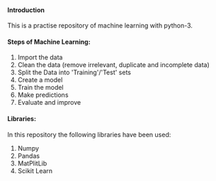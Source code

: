 #### Introduction

This is a practise repository of machine learning with python-3.

#### Steps of Machine Learning:

1. Import the data
2. Clean the data (remove irrelevant, duplicate and incomplete data)
3. Split the Data into 'Training'/'Test' sets
4. Create a model
5. Train the model
6. Make predictions
7. Evaluate and improve

#### Libraries:

In this repository the following libraries have been used:

1. Numpy
2. Pandas
3. MatPlitLib
4. Scikit Learn
   
